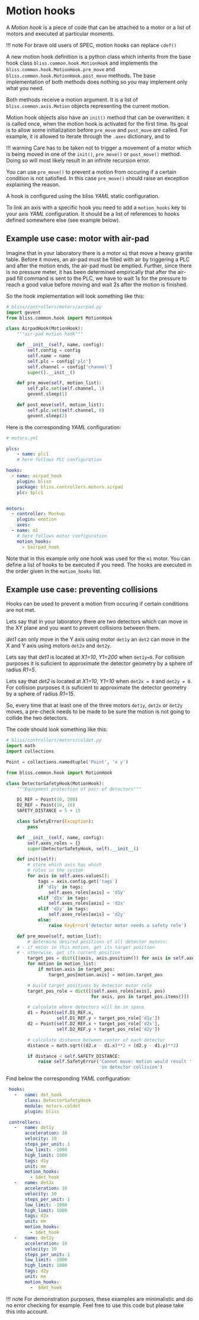 # Motion hooks

A *Motion hook* is a piece of code that can be attached to a motor or
a list of motors and executed at particular moments.

!!! note
    For brave old users of SPEC, motion hooks can replace `cdef()`

A new motion hook definition is a python class which inherits from the
base hook class `bliss.common.hook.MotionHook` and implements the
`bliss.common.hook.MotionHook.pre_move` and
`bliss.common.hook.MotionHook.post_move` methods. The base
implementation of both methods does nothing so you may implement only
what you need.

Both methods receive a motion argument. It is a list of
`bliss.common.axis.Motion` objects representing the current motion.

Motion hook objects also have an `init()` method that can be overwritten:
it is called once, when the motion hook is activated for the first time.
Its goal is to allow some initialization before `pre_move` and `post_move`
are called.
For example, it is allowed to iterate through the `.axes` dictionary, and
to 

!!! warning
    Care has to be taken not to trigger a movement of a motor which
    is being moved in one of the `init()`, `pre_move()` or `post_move()`
    method. Doing so will most likely result in an infinite recursion error.

You can use `pre_move()` to prevent a motion from occuring if a certain
condition is not satisfied. In this case `pre_move()` should raise an
exception explaining the reason.

A hook is configured using the bliss *YAML* static configuration.

To link an axis with a specific hook you need to add a `motion_hooks`
key to your axis *YAML* configuration. It should be a list of
references to hooks defined somewhere else (see example below).

## Example use case: motor with air-pad

Imagine that in your laboratory there is a motor `m1` that move a heavy
granite table. Before it moves, an air-pad must be filled with air by
triggering a PLC and after the motion ends, the air-pad must be emptied.
Further, since there is no pressure meter, it has been determined
empirically that after the air-pad fill command is sent to the PLC, we
have to wait 1s for the pressure to reach a good value before moving and
wait 2s after the motion is finished.

So the hook implementation will look something like this:

```python
# bliss/controllers/motors/airpad.py
import gevent
from bliss.common.hook import MotionHook

class AirpadHook(MotionHook):
    """air-pad motion hook"""

    def __init__(self, name, config):
        self.config = config
        self.name = name
        self.plc = config['plc']
        self.channel = config['channel']
        super().__init__()

    def pre_move(self, motion_list):
        self.plc.set(self.channel, 1)
        gevent.sleep(1)

    def post_move(self, motion_list):
        self.plc.set(self.channel, 0)
        gevent.sleep(2)
```

Here is the corresponding *YAML* configuration:

```yaml
# motors.yml

plcs:
    - name: plc1
    # here follows PLC configuration

hooks:
  - name: airpad_hook
    plugin: bliss
    package: bliss.controllers.motors.airpad
    plc: $plc1


motors:
  - controller: Mockup
    plugin: emotion
    axes:
  - name: m1
    # here follows motor configuration
    motion_hooks:
      - $airpad_hook
```

Note that in this example only one hook was used for the `m1` motor. You
can define a list of hooks to be executed if you need. The hooks are
executed in the order given in the `motion_hooks` list.

## Example use case: preventing collisions

Hooks can be used to prevent a motion from occuring if certain
conditions are not met.

Lets say that in your laboratory there are two detectors which can move
in the XY plane and you want to prevent collisions between them.

*det1* can only move in the Y axis using motor `det1y` an `det2` can
move in the X and Y axis using motors `det2x` and `det2y`.

Lets say that *det1* is located at *X1=10*, *Y1=200* when `det1y=0`. For
collision purposes it is suficient to approximate the detector geometry
by a sphere of radius *R1=5*.

Lets say that *det2* is located at *X1=10*, *Y1=10* when `det2x = 0`
and `det2y = 0`. For collision purposes it is suficient to approximate
the detector geometry by a sphere of radius *R1=15*.

So, every time that at least one of the three motors `det1y`, `det2x` or
`det2y` moves, a pre-check needs to be made to be sure the motion is not
going to collide the two detectors.

The code should look something like this:

```python
# bliss/controllers/motors/coldet.py
import math
import collections

Point = collections.namedtuple('Point', 'x y')

from bliss.common.hook import MotionHook

class DetectorSafetyHook(MotionHook):
    """Equipment protection of pair of detectors"""

    D1_REF = Point(10, 200)
    D2_REF = Point(10, 10)
    SAFETY_DISTANCE = 5 + 15

    class SafetyError(Exception):
        pass

    def __init__(self, name, config):
        self.axes_roles = {}
        super(DetectorSafetyHook, self).__init__()

    def init(self):
        # store which axis has which
        # roles in the system
        for axis in self.axes.values():
            tags = axis.config.get('tags')
            if 'd1y' in tags:
                self.axes_roles[axis] = 'd1y'
            elif 'd2x' in tags:
                self.axes_roles[axis] = 'd2x'
            elif 'd2y' in tags:
                self.axes_roles[axis] = 'd2y'
            else:
                raise KeyError('detector motor needs a safety role')

    def pre_move(self, motion_list):
        # determine desired positions of all detector motors:
    # - if motor in this motion, get its target position
    # - otherwise, get its current position
        target_pos = dict([(axis, axis.position()) for axis in self.axes_roles])
        for motion in motion_list:
            if motion.axis in target_pos:
                target_pos[motion.axis] = motion.target_pos

        # build target positions by detector motor role
        target_pos_role = dict([(self.axes_roles[axis], pos)
                                for axis, pos in target_pos.items()])

        # calculate where detectors will be in space
        d1 = Point(self.D1_REF.x,
                   self.D1_REF.y + target_pos_role['d1y'])
        d2 = Point(self.D2_REF.x + target_pos_role['d2x'],
                   self.D2_REF.y + target_pos_role['d2y'])

        # calculate distance between center of each detector
        distance = math.sqrt((d2.x - d1.x)**2 + (d2.y - d1.y)**2)

        if distance < self.SAFETY_DISTANCE:
            raise self.SafetyError('Cannot move: motion would result ' \
                                   'in detector collision')
```

Find below the corresponding *YAML* configuration:

```yaml
 hooks:
   -   name: det_hook
       class: DetectorSafetyHook
       module: motors.coldet
       plugin: bliss

 controllers:
   -   name: det1y
       acceleration: 10
       velocity: 10
       steps_per_unit: 1
       low_limit: -1000
       high_limit: 1000
       tags: d1y
       unit: mm
       motion_hooks:
         - $det_hook
   -   name: det2x
       acceleration: 10
       velocity: 10
       steps_per_unit: 1
       low_limit: -1000
       high_limit: 1000
       tags: d2x
       unit: mm
       motion_hooks:
         - $det_hook
   -   name: det2y
       acceleration: 10
       velocity: 10
       steps_per_unit: 1
       low_limit: -1000
       high_limit: 1000
       tags: d2y
       unit: mm
       motion_hooks:
         -  $det_hook
```

!!! note
    For demonstration purposes, these examples are minimalistic
    and do no error checking for example. Feel free to use this code
    but please take this into account.

